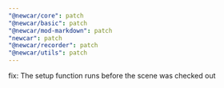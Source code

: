 ```yaml
---
"@newcar/core": patch
"@newcar/basic": patch
"@newcar/mod-markdown": patch
"newcar": patch
"@newcar/recorder": patch
"@newcar/utils": patch
---
```


fix: The setup function runs before the scene was checked out
